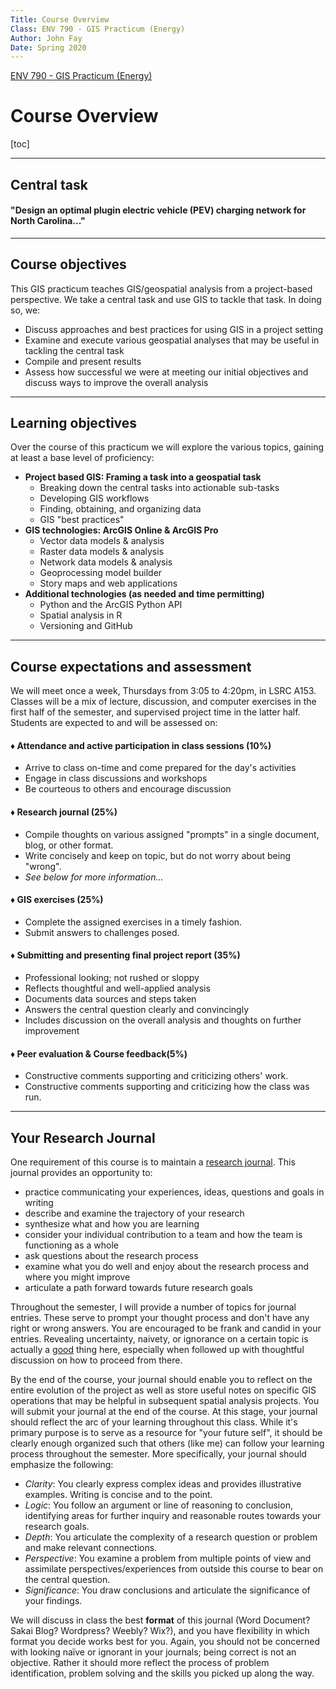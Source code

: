 ```yaml
---
Title: Course Overview
Class: ENV 790 - GIS Practicum (Energy)
Author: John Fay
Date: Spring 2020
---
```


[ENV 790 - GIS Practicum (Energy)](./index.html)

# Course Overview

[toc]

---

## Central task

#### "Design an optimal plugin electric vehicle (PEV) charging network for North Carolina..."



---

## Course objectives

This GIS practicum teaches GIS/geospatial analysis from a project-based perspective. We take a central task and use GIS to tackle that task. In doing so, we:

* Discuss approaches and best practices for using GIS in a project setting
* Examine and execute various geospatial analyses that may be useful in tackling the central task
* Compile and present results
* Assess how successful we were at meeting our initial objectives and discuss ways to improve the overall analysis



---

## Learning objectives

Over the course of this practicum we will explore the various topics, gaining at least a base level of proficiency:

* **Project based GIS: Framing a task into a geospatial task**
  * Breaking down the central tasks into actionable sub-tasks
  * Developing GIS workflows
  * Finding, obtaining, and organizing data
  * GIS "best practices"
* **GIS technologies: ArcGIS Online & ArcGIS Pro** 
  * Vector data models & analysis
  * Raster data models & analysis
  * Network data models & analysis
  * Geoprocessing model builder
  * Story maps and web applications
* **Additional technologies (as needed and time permitting)**
  * Python and the ArcGIS Python API
  * Spatial analysis in R
  * Versioning and GitHub



---

## Course expectations and assessment

We will meet once a week, Thursdays from 3:05 to 4:20pm, in LSRC A153. Classes will be a mix of lecture, discussion, and computer exercises in the first half of the semester, and supervised project time in the latter half. Students are expected to and will be assessed on:

#### ♦ Attendance and active participation in class sessions (10%)

* Arrive to class on-time and come prepared for the day's activities
* Engage in class discussions and workshops
* Be courteous to others and encourage discussion 

#### ♦ Research journal (25%)

* Compile thoughts on various assigned "prompts" in a single document, blog, or other format.
* Write concisely and keep on topic, but do not worry about being "wrong".
* *See below for more information...*

#### ♦ GIS exercises (25%)

* Complete the assigned exercises in a timely fashion.
* Submit answers to challenges posed.

#### ♦ Submitting and presenting final project report (35%)

* Professional looking; not rushed or sloppy
* Reflects thoughtful and well-applied analysis
* Documents data sources and steps taken
* Answers the central question clearly and convincingly
* Includes discussion on the overall analysis and thoughts on further improvement

#### ♦ Peer evaluation & Course feedback(5%)

* Constructive comments supporting and criticizing others' work.
* Constructive comments supporting and criticizing how the class was run.



---

## Your Research Journal

One requirement of this course is to maintain a <u>research journal</u>. This journal provides an opportunity to: 

* practice communicating your experiences, ideas, questions and goals in writing 
* describe and examine the trajectory of your research
* synthesize what and how you are learning
* consider your individual contribution to a team and how the team is functioning as a whole
* ask questions about the research process
* examine what you do well and enjoy about the research process and where you might improve
* articulate a path forward towards future research goals

Throughout the semester, I will provide a number of topics for journal entries. These serve to prompt your thought process and don't have any right or wrong answers. You are encouraged to be frank and candid in your entries. Revealing uncertainty, naivety, or ignorance on a certain topic is actually a <u>good</u> thing here, especially when followed up with thoughtful discussion on how to proceed from there. 

By the end of the course, your journal should enable you to reflect on the entire evolution of the project as well as store useful notes on specific GIS operations that may be helpful in subsequent spatial analysis projects. You will submit your journal at the end of the course. At this stage, your journal should reflect the arc of your learning throughout this class. While it's primary purpose is to serve as a resource for "your future self", it should be clearly enough organized such that others (like me) can follow your learning process throughout the semester. More specifically, your journal should emphasize the following: 

* *Clarity*: You clearly express complex ideas and provides illustrative examples. Writing is concise and to the point.
* *Logic*: You follow an argument or line of reasoning to conclusion, identifying areas for further inquiry and reasonable routes towards your research goals.
* *Depth*: You articulate the complexity of a research question or problem and make relevant connections.
* *Perspective*: You examine a problem from multiple points of view and assimilate perspectives/experiences from outside this course to bear on the central question.
* *Significance*: You draw conclusions and articulate the significance of your findings.

We will discuss in class the best **format** of this journal (Word Document? Sakai Blog? Wordpress? Weebly? Wix?),  and you have flexibility in which format you decide works best for you. Again, you should not be concerned with looking naïve or ignorant in your journals; being correct is not an objective. Rather it should more reflect the process of problem identification, problem solving and the skills you picked up along the way. 

